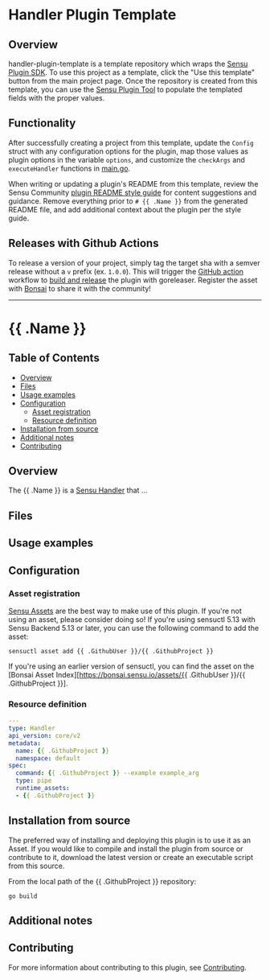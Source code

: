 # Handler Plugin Template

## Overview
handler-plugin-template is a template repository which wraps the [Sensu Plugin SDK][2].
To use this project as a template, click the "Use this template" button from the main project page.
Once the repository is created from this template, you can use the [Sensu Plugin Tool][9] to
populate the templated fields with the proper values.

## Functionality

After successfully creating a project from this template, update the `Config` struct with any
configuration options for the plugin, map those values as plugin options in the variable `options`,
and customize the `checkArgs` and `executeHandler` functions in [main.go][7].

When writing or updating a plugin's README from this template, review the Sensu Community
[plugin README style guide][3] for content suggestions and guidance. Remove everything
prior to `# {{ .Name }}` from the generated README file, and add additional context about the
plugin per the style guide.

## Releases with Github Actions

To release a version of your project, simply tag the target sha with a semver release without a `v`
prefix (ex. `1.0.0`). This will trigger the [GitHub action][5] workflow to [build and release][4]
the plugin with goreleaser. Register the asset with [Bonsai][8] to share it with the community!

***

# {{ .Name }}

## Table of Contents
- [Overview](#overview)
- [Files](#files)
- [Usage examples](#usage-examples)
- [Configuration](#configuration)
  - [Asset registration](#asset-registration)
  - [Resource definition](#resource-definition)
- [Installation from source](#installation-from-source)
- [Additional notes](#additional-notes)
- [Contributing](#contributing)

## Overview

The {{ .Name }} is a [Sensu Handler][6] that ...

## Files

## Usage examples

## Configuration

### Asset registration

[Sensu Assets][10] are the best way to make use of this plugin. If you're not using an asset, please
consider doing so! If you're using sensuctl 5.13 with Sensu Backend 5.13 or later, you can use the
following command to add the asset:

```
sensuctl asset add {{ .GithubUser }}/{{ .GithubProject }}
```

If you're using an earlier version of sensuctl, you can find the asset on the [Bonsai Asset Index][https://bonsai.sensu.io/assets/{{ .GithubUser }}/{{ .GithubProject }}].

### Resource definition

```yml
---
type: Handler
api_version: core/v2
metadata:
  name: {{ .GithubProject }}
  namespace: default
spec:
  command: {{ .GithubProject }} --example example_arg
  type: pipe
  runtime_assets:
  - {{ .GithubProject }}
```

## Installation from source

The preferred way of installing and deploying this plugin is to use it as an Asset. If you would
like to compile and install the plugin from source or contribute to it, download the latest version
or create an executable script from this source.

From the local path of the {{ .GithubProject }} repository:

```
go build
```

## Additional notes

## Contributing

For more information about contributing to this plugin, see [Contributing][1].

[1]: https://github.com/sensu/sensu-go/blob/master/CONTRIBUTING.md
[2]: https://github.com/sensu-community/sensu-plugin-sdk
[3]: https://github.com/sensu-plugins/community/blob/master/PLUGIN_STYLEGUIDE.md
[4]: https://github.com/sensu-community/handler-plugin-template/blob/master/.github/workflows/release.yml
[5]: https://github.com/sensu-community/handler-plugin-template/actions
[6]: https://docs.sensu.io/sensu-go/latest/reference/handlers/
[7]: https://github.com/sensu-community/handler-plugin-template/blob/master/main.go
[8]: https://bonsai.sensu.io/
[9]: https://github.com/sensu-community/sensu-plugin-tool
[10]: https://docs.sensu.io/sensu-go/latest/reference/assets/